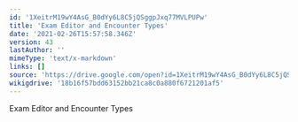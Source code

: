 ```yaml
---
id: '1XeitrM19wY4AsG_B0dYy6L8C5jQSggpJxq77MVLPUPw'
title: 'Exam Editor and Encounter Types'
date: '2021-02-26T15:57:58.346Z'
version: 43
lastAuthor: ''
mimeType: 'text/x-markdown'
links: []
source: 'https://drive.google.com/open?id=1XeitrM19wY4AsG_B0dYy6L8C5jQSggpJxq77MVLPUPw'
wikigdrive: '18b16f57bdd63152bb21ca8c0a880f6721201af5'
---
```

Exam Editor and Encounter Types
